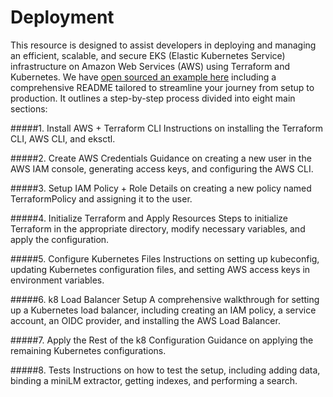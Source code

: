 # Deployment 

This resource is designed to assist developers in deploying and managing an efficient, scalable, and secure EKS (Elastic Kubernetes Service) infrastructure on Amazon Web Services (AWS) using Terraform and Kubernetes. We have [open sourced an example here](https://github.com/tensorlakeai/indexify-aws-deployment) including a comprehensive README tailored to streamline your journey from setup to production. It outlines a step-by-step process divided into eight main sections:

#####1. Install AWS + Terraform CLI 
Instructions on installing the Terraform CLI, AWS CLI, and eksctl.

#####2. Create AWS Credentials 
Guidance on creating a new user in the AWS IAM console, generating access keys, and configuring the AWS CLI.

#####3. Setup IAM Policy + Role 
Details on creating a new policy named TerraformPolicy and assigning it to the user.

#####4. Initialize Terraform and Apply Resources 
Steps to initialize Terraform in the appropriate directory, modify necessary variables, and apply the configuration.

#####5. Configure Kubernetes Files 
Instructions on setting up kubeconfig, updating Kubernetes configuration files, and setting AWS access keys in environment variables.

#####6. k8 Load Balancer Setup 
A comprehensive walkthrough for setting up a Kubernetes load balancer, including creating an IAM policy, a service account, an OIDC provider, and installing the AWS Load Balancer.

#####7. Apply the Rest of the k8 Configuration 
Guidance on applying the remaining Kubernetes configurations.

#####8. Tests 
Instructions on how to test the setup, including adding data, binding a miniLM extractor, getting indexes, and performing a search.